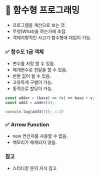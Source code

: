 # 📌 함수형 프로그래밍

- 프로그램을 계산으로 보는 것.
- 무엇(What)을 하는가에 초점.
- 객체지향적인 사고가 함수형에 대입이 가능.

### ✅ 함수도 1급 객체

- 변수를 저장 할 수 있음.
- 매개변수로 전달을 할 수 있음.
- 반환 값이 될 수 있음.
- 고유하게 구별이 가능.
- 동적으로 할당이 가능.

```js
const adder = (base) => (v) => base + v;
const add3 = adder(3);

console.log(add3(7)); //10
```

### ✅ Arrow Function

- new 연산자를 사용할 수 없음.
- 메모리가 해제되지 않음.

### 참고

- 스터디장 분의 지식 참고
